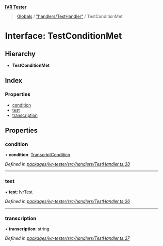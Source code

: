 **[IVR Tester](../README.md)**

> [Globals](../README.md) / ["handlers/TestHandler"](../modules/_handlers_testhandler_.md) / TestConditionMet

# Interface: TestConditionMet

## Hierarchy

* **TestConditionMet**

## Index

### Properties

* [condition](_handlers_testhandler_.testconditionmet.md#condition)
* [test](_handlers_testhandler_.testconditionmet.md#test)
* [transcription](_handlers_testhandler_.testconditionmet.md#transcription)

## Properties

### condition

•  **condition**: [TranscriptCondition](_conditions_transcriptcondition_.transcriptcondition.md)

*Defined in [packages/ivr-tester/src/handlers/TestHandler.ts:38](https://github.com/SketchingDev/ivr-tester/blob/f08915c/packages/ivr-tester/src/handlers/TestHandler.ts#L38)*

___

### test

•  **test**: [IvrTest](_handlers_testhandler_.ivrtest.md)

*Defined in [packages/ivr-tester/src/handlers/TestHandler.ts:36](https://github.com/SketchingDev/ivr-tester/blob/f08915c/packages/ivr-tester/src/handlers/TestHandler.ts#L36)*

___

### transcription

•  **transcription**: string

*Defined in [packages/ivr-tester/src/handlers/TestHandler.ts:37](https://github.com/SketchingDev/ivr-tester/blob/f08915c/packages/ivr-tester/src/handlers/TestHandler.ts#L37)*
